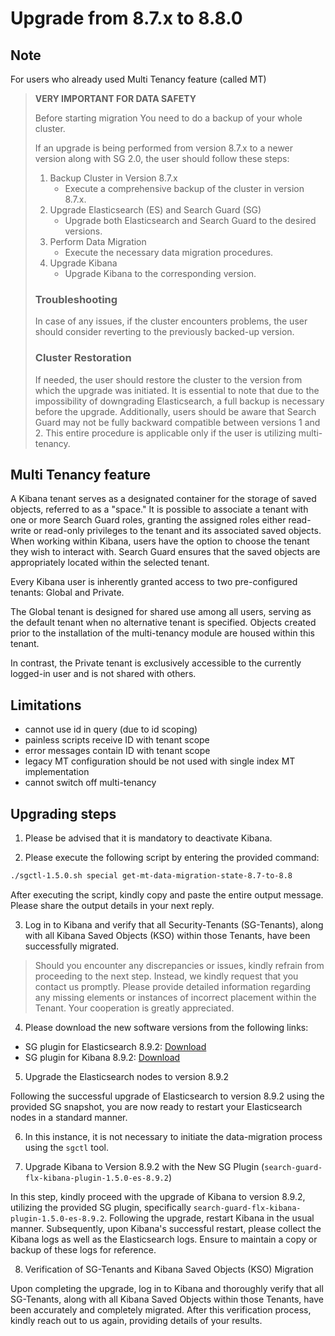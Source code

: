 # Upgrade from 8.7.x to 8.8.0

## Note

For users who already used Multi Tenancy feature (called MT)

> **VERY IMPORTANT FOR DATA SAFETY**                                                    
> 
> Before starting migration You need to do a backup of your whole cluster.
> 
> If an upgrade is being performed from version 8.7.x to a newer version
> along with SG 2.0, the user should follow these steps:
> 
> 1. Backup Cluster in Version 8.7.x
>    * Execute a comprehensive backup of the cluster in version 8.7.x.
> 2. Upgrade Elasticsearch (ES) and Search Guard (SG)
>    * Upgrade both Elasticsearch and Search Guard to the desired versions.
> 3. Perform Data Migration
>    * Execute the necessary data migration procedures.
> 4. Upgrade Kibana
>    * Upgrade Kibana to the corresponding version.
> 
> ### Troubleshooting
> 
> In case of any issues, if the cluster encounters problems, 
> the user should consider reverting to the previously backed-up version.
> 
> ### Cluster Restoration
> 
> If needed, the user should restore the cluster to the version from which the upgrade was initiated.
> It is essential to note that due to the impossibility of downgrading Elasticsearch, 
> a full backup is necessary before the upgrade. Additionally, users should be aware 
> that Search Guard may not be fully backward compatible between versions 1 and 2.
> This entire procedure is applicable only if the user is utilizing multi-tenancy.
> 

## Multi Tenancy feature

A Kibana tenant serves as a designated container for the storage of saved objects, 
referred to as a "space." It is possible to associate a tenant with one or more 
Search Guard roles, granting the assigned roles either read-write or read-only 
privileges to the tenant and its associated saved objects. When working within Kibana,
users have the option to choose the tenant they wish to interact with. Search Guard 
ensures that the saved objects are appropriately located within the selected tenant.

Every Kibana user is inherently granted access to two pre-configured tenants:
Global and Private.

The Global tenant is designed for shared use among all users, serving as the default 
tenant when no alternative tenant is specified. Objects created prior
to the installation of the multi-tenancy module are housed within this tenant.

In contrast, the Private tenant is exclusively accessible to the currently 
logged-in user and is not shared with others.


## Limitations
* cannot use id in query (due to id scoping)
* painless scripts receive ID with tenant scope
* error messages contain ID with tenant scope
* legacy MT configuration should be not used with single index MT implementation
* cannot switch off multi-tenancy

## Upgrading steps

1. Please be advised that it is mandatory to deactivate Kibana.

2. Please execute the following script by entering the provided command:

```bash
./sgctl-1.5.0.sh special get-mt-data-migration-state-8.7-to-8.8
```

After executing the script, kindly copy and paste the entire output message. 
Please share the output details in your next reply.

3. Log in to Kibana and verify that all Security-Tenants (SG-Tenants), along 
with all Kibana Saved Objects (KSO) within those Tenants, have been successfully migrated.

> Should you encounter any discrepancies or issues, kindly refrain from proceeding
> to the next step. Instead, we kindly request that you contact us promptly. 
> Please provide detailed information regarding any missing elements or instances 
> of incorrect placement within the Tenant. Your cooperation is greatly appreciated.

4. Please download the new software versions from the following links:

- SG plugin for Elasticsearch 8.9.2:
[Download](https://maven.search-guard.com//search-guard-flx-snapshot/com/floragunn/search-guard-flx-elasticsearch-plugin/femt-pre-release-8.9.x-SNAPSHOT/search-guard-flx-elasticsearch-plugin-femt-pre-release-8.9.x-20240207.140845-5.zip)
- SG plugin for Kibana 8.9.2:
[Download](https://maven.search-guard.com/search-guard-flx-release/com/floragunn/search-guard-flx-kibana-plugin/1.5.0-es-8.9.2/search-guard-flx-kibana-plugin-1.5.0-es-8.9.2.zip)


5. Upgrade the Elasticsearch nodes to version 8.9.2

Following the successful upgrade of Elasticsearch to version 8.9.2 using the provided
SG snapshot, you are now ready to restart your Elasticsearch nodes in a standard manner.

6. In this instance, it is not necessary to initiate the data-migration process using the `sgctl` tool.


7. Upgrade Kibana to Version 8.9.2 with the New SG Plugin (`search-guard-flx-kibana-plugin-1.5.0-es-8.9.2`)

In this step, kindly proceed with the upgrade of Kibana to version 8.9.2, utilizing the provided SG plugin, specifically `search-guard-flx-kibana-plugin-1.5.0-es-8.9.2`.
Following the upgrade, restart Kibana in the usual manner. Subsequently, upon Kibana's successful restart, please collect the Kibana logs as well as the Elasticsearch logs. Ensure to maintain a copy or backup of these logs for reference.

8. Verification of SG-Tenants and Kibana Saved Objects (KSO) Migration

Upon completing the upgrade, log in to Kibana and thoroughly verify that all SG-Tenants, along with all Kibana Saved Objects within those Tenants, have been accurately and completely migrated.
After this verification process, kindly reach out to us again, providing details of your results.